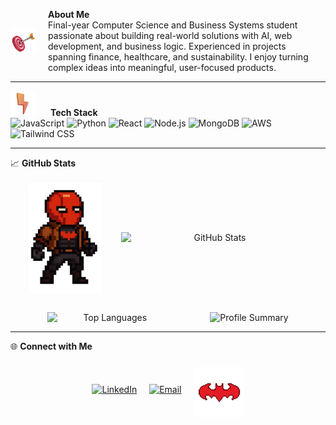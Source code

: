 <p align="left" style="display: flex; align-items: center;">
  <img src="3dicons-target-dynamic-color.png" width="40" alt="3D Icon" style="margin-right: 20px;">
  <span>
  <strong>About Me</strong><br>
    Final-year Computer Science and Business Systems student passionate about building real-world solutions with AI, web development, and business logic. Experienced in projects spanning finance, healthcare, and sustainability. I enjoy turning complex ideas into meaningful, user-focused products.
  </span>
  
</p>

---

<p align="left">
  <img src="3dicons-flash-dynamic-color.png" width="40" alt="3D Icon" style="margin-right: 20px;">
    <span>
      <strong>Tech Stack</strong><br>
<img src="https://img.shields.io/badge/JavaScript-F7DF1E?style=for-the-badge&logo=javascript&logoColor=black" alt="JavaScript">
<img src="https://img.shields.io/badge/Python-3776AB?style=for-the-badge&logo=python&logoColor=white" alt="Python">
<img src="https://img.shields.io/badge/React-20232A?style=for-the-badge&logo=react&logoColor=61DAFB" alt="React">
<img src="https://img.shields.io/badge/Node.js-339933?style=for-the-badge&logo=nodedotjs&logoColor=white" alt="Node.js">
<img src="https://img.shields.io/badge/MongoDB-47A248?style=for-the-badge&logo=mongodb&logoColor=white" alt="MongoDB">
<img src="https://img.shields.io/badge/Amazon_AWS-232F3E?style=for-the-badge&logo=amazon-aws&logoColor=white" alt="AWS">
<img src="https://img.shields.io/badge/Tailwind_CSS-38B2AC?style=for-the-badge&logo=tailwind-css&logoColor=white" alt="Tailwind CSS">

  </span>
  
</p>

---

📈 **GitHub Stats**  
<p align="center" style="display: flex; align-items: center; justify-content: center; gap: 30px; flex-wrap: wrap;">
  <!-- 3D Icon -->
  <img src="7972f109-9eec-4a16-9c4a-048426972da4.png" width="120" alt="3D Icon">

  <!-- GitHub Stats -->
  <img src="https://github-readme-stats.vercel.app/api?username=Rishikoli&show_icons=true&theme=radical&icon_color=7c3aed" width="300" alt="GitHub Stats">
  <img src="https://github-readme-stats.vercel.app/api/top-langs/?username=Rishikoli&layout=compact&theme=radical" width="200" alt="Top Languages">
  </br>
      <img src="https://github-profile-summary-cards.vercel.app/api/cards/profile-details?username=Rishikoli&theme=radical" alt="Profile Summary" />


</p>


---

🌐 **Connect with Me**  
<p align="center" style="display: flex; align-items: center; justify-content: center; gap: 20px;">
  <!-- LinkedIn Badge -->
  <a href="https://linkedin.com/in/rishikesh-koli-828248257">
    <img src="https://img.shields.io/badge/LinkedIn-0A66C2?style=for-the-badge&logo=linkedin&logoColor=white" alt="LinkedIn">
  </a>

  <!-- Email Badge -->
  <a href="mailto:1983rishikesh@gmail.com">
    <img src="https://img.shields.io/badge/Email-DC2626?style=for-the-badge&logo=gmail&logoColor=white" alt="Email">
  </a>

  <!-- 3D Icon slightly lower -->
  <img src="b4c7c63d-f1be-448b-820c-0eaced58ff81.png" width="80" height="80" alt="3D Icon" style="margin-top: 10px;">
</p>



